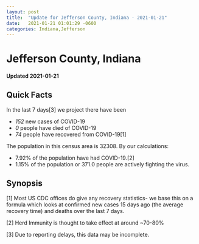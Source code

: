 ```yaml
---
layout: post
title:  "Update for Jefferson County, Indiana - 2021-01-21"
date:   2021-01-21 01:01:29 -0600
categories: Indiana,Jefferson
---
```


# Jefferson County, Indiana
#### Updated 2021-01-21

## Quick Facts

In the last 7 days[3] we project there have been
- *152* new cases of COVID-19
- *0* people have died of COVID-19
- *74* people have recovered from COVID-19[1]

The population in this census area is 32308. By our calculations:
- 7.92% of the population have had COVID-19.[2]
- 1.15% of the population or 371.0 people are actively fighting the virus.

## Synopsis




[1] Most US CDC offices do give any recovery statistics- we base this on a formula which looks at confirmed new cases
15 days ago (the average recovery time) and deaths over the last 7 days.

[2] Herd Immunity is thought to take effect at around ~70-80%

[3] Due to reporting delays, this data may be incomplete.
 
    